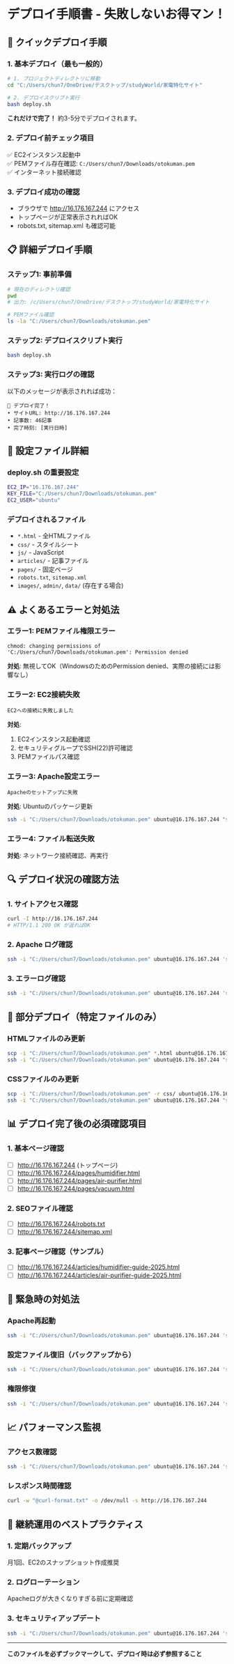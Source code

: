 # デプロイ手順書 - 失敗しないお得マン！

## 🚀 クイックデプロイ手順

### 1. 基本デプロイ（最も一般的）

```bash
# 1. プロジェクトディレクトリに移動
cd "C:/Users/chun7/OneDrive/デスクトップ/studyWorld/家電特化サイト"

# 2. デプロイスクリプト実行
bash deploy.sh
```

**これだけで完了！** 約3-5分でデプロイされます。

### 2. デプロイ前チェック項目

✅ EC2インスタンス起動中  
✅ PEMファイル存在確認: `C:/Users/chun7/Downloads/otokuman.pem`  
✅ インターネット接続確認  

### 3. デプロイ成功の確認

- ブラウザで http://16.176.167.244 にアクセス
- トップページが正常表示されればOK
- robots.txt, sitemap.xml も確認可能

## 📋 詳細デプロイ手順

### ステップ1: 事前準備
```bash
# 現在のディレクトリ確認
pwd
# 出力: /c/Users/chun7/OneDrive/デスクトップ/studyWorld/家電特化サイト

# PEMファイル確認
ls -la "C:/Users/chun7/Downloads/otokuman.pem"
```

### ステップ2: デプロイスクリプト実行
```bash
bash deploy.sh
```

### ステップ3: 実行ログの確認
以下のメッセージが表示されれば成功：
```
🎉 デプロイ完了！
• サイトURL: http://16.176.167.244
• 記事数: 46記事
• 完了時刻: [実行日時]
```

## 🔧 設定ファイル詳細

### deploy.sh の重要設定
```bash
EC2_IP="16.176.167.244"
KEY_FILE="C:/Users/chun7/Downloads/otokuman.pem"
EC2_USER="ubuntu"
```

### デプロイされるファイル
- `*.html` - 全HTMLファイル
- `css/` - スタイルシート
- `js/` - JavaScript
- `articles/` - 記事ファイル  
- `pages/` - 固定ページ
- `robots.txt`, `sitemap.xml`
- `images/`, `admin/`, `data/` (存在する場合)

## ⚠️ よくあるエラーと対処法

### エラー1: PEMファイル権限エラー
```
chmod: changing permissions of 'C:/Users/chun7/Downloads/otokuman.pem': Permission denied
```
**対処**: 無視してOK（WindowsのためのPermission denied、実際の接続には影響なし）

### エラー2: EC2接続失敗
```
EC2への接続に失敗しました
```
**対処**:
1. EC2インスタンス起動確認
2. セキュリティグループでSSH(22)許可確認
3. PEMファイルパス確認

### エラー3: Apache設定エラー
```
Apacheのセットアップに失敗
```
**対処**: Ubuntuのパッケージ更新
```bash
ssh -i "C:/Users/chun7/Downloads/otokuman.pem" ubuntu@16.176.167.244 "sudo apt-get update"
```

### エラー4: ファイル転送失敗
**対処**: ネットワーク接続確認、再実行

## 🔍 デプロイ状況の確認方法

### 1. サイトアクセス確認
```bash
curl -I http://16.176.167.244
# HTTP/1.1 200 OK が返ればOK
```

### 2. Apache ログ確認
```bash
ssh -i "C:/Users/chun7/Downloads/otokuman.pem" ubuntu@16.176.167.244 'sudo tail -n 20 /var/log/apache2/access.log'
```

### 3. エラーログ確認
```bash
ssh -i "C:/Users/chun7/Downloads/otokuman.pem" ubuntu@16.176.167.244 'sudo tail -n 20 /var/log/apache2/error.log'
```

## 🎯 部分デプロイ（特定ファイルのみ）

### HTMLファイルのみ更新
```bash
scp -i "C:/Users/chun7/Downloads/otokuman.pem" *.html ubuntu@16.176.167.244:/tmp/
ssh -i "C:/Users/chun7/Downloads/otokuman.pem" ubuntu@16.176.167.244 "sudo mv /tmp/*.html /var/www/html/"
```

### CSSファイルのみ更新  
```bash
scp -i "C:/Users/chun7/Downloads/otokuman.pem" -r css/ ubuntu@16.176.167.244:/tmp/
ssh -i "C:/Users/chun7/Downloads/otokuman.pem" ubuntu@16.176.167.244 "sudo cp -r /tmp/css /var/www/html/"
```

## 📊 デプロイ完了後の必須確認項目

### 1. 基本ページ確認
- [ ] http://16.176.167.244 (トップページ)
- [ ] http://16.176.167.244/pages/humidifier.html
- [ ] http://16.176.167.244/pages/air-purifier.html  
- [ ] http://16.176.167.244/pages/vacuum.html

### 2. SEOファイル確認
- [ ] http://16.176.167.244/robots.txt
- [ ] http://16.176.167.244/sitemap.xml

### 3. 記事ページ確認（サンプル）
- [ ] http://16.176.167.244/articles/humidifier-guide-2025.html
- [ ] http://16.176.167.244/articles/air-purifier-guide-2025.html

## 🚨 緊急時の対処法

### Apache再起動
```bash
ssh -i "C:/Users/chun7/Downloads/otokuman.pem" ubuntu@16.176.167.244 'sudo systemctl restart apache2'
```

### 設定ファイル復旧（バックアップから）
```bash
ssh -i "C:/Users/chun7/Downloads/otokuman.pem" ubuntu@16.176.167.244 'sudo cp -r /var/www/html_backup/* /var/www/html/'
```

### 権限修復
```bash
ssh -i "C:/Users/chun7/Downloads/otokuman.pem" ubuntu@16.176.167.244 'sudo chown -R www-data:www-data /var/www/html/ && sudo chmod -R 755 /var/www/html/'
```

## 📈 パフォーマンス監視

### アクセス数確認
```bash
ssh -i "C:/Users/chun7/Downloads/otokuman.pem" ubuntu@16.176.167.244 'sudo awk "{print \$1}" /var/log/apache2/access.log | sort | uniq -c | sort -nr | head -10'
```

### レスポンス時間確認
```bash
curl -w "@curl-format.txt" -o /dev/null -s http://16.176.167.244
```

## 🔄 継続運用のベストプラクティス

### 1. 定期バックアップ
月1回、EC2のスナップショット作成推奨

### 2. ログローテーション  
Apacheログが大きくなりすぎる前に定期確認

### 3. セキュリティアップデート
```bash  
ssh -i "C:/Users/chun7/Downloads/otokuman.pem" ubuntu@16.176.167.244 'sudo apt-get update && sudo apt-get upgrade -y'
```

---

**このファイルを必ずブックマークして、デプロイ時は必ず参照すること**